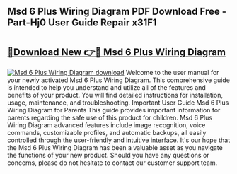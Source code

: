## Msd 6 Plus Wiring Diagram PDF Download Free - Part-Hj0 User Guide Repair x31F1

# <h2><a href="http://dfmjwba.blite.top/?on=Msd+6+Plus+Wiring+Diagram">🔗Download New 👉🔴 Msd 6 Plus Wiring Diagram</a></h2>

[![Msd 6 Plus Wiring Diagram download](https://i.imgur.com/lujVjoI.png)](http://dfmjwba.blite.top/?on=Msd+6+Plus+Wiring+Diagram)
Welcome to the user manual for your newly activated Msd 6 Plus Wiring Diagram. This comprehensive guide is intended to help you understand and utilize all of the features and benefits of your product. You will find detailed instructions for installation, usage, maintenance, and troubleshooting. Important User Guide Msd 6 Plus Wiring Diagram for Parents This guide provides important information for parents regarding the safe use of this product for children. Msd 6 Plus Wiring Diagram advanced features include image recognition, voice commands, customizable profiles, and automatic backups, all easily controlled through the user-friendly and intuitive interface. It's our hope that the Msd 6 Plus Wiring Diagram has been a valuable asset as you navigate the functions of your new product. Should you have any questions or concerns, please do not hesitate to contact our customer support team.
